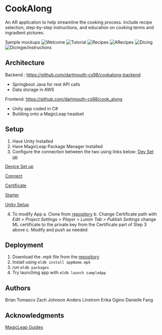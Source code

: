# CookAlong

An AR application to help streamline the cooking process. Include recipe selection, step-by-step instructions, and education on cooking terms and ingradient pictures.

Sample mockups
![Welcome](https://github.com/dartmouth-cs98/19f-cookalong/blob/master/welcome.png)
![Tutorial](https://github.com/dartmouth-cs98/19f-cookalong/blob/master/tutorial.png)
![Recipes](https://github.com/dartmouth-cs98/19f-cookalong/blob/master/recipes.png)
![ARecipes](https://github.com/dartmouth-cs98/19f-cookalong/blob/master/recipecheese.png)
![Dicing](https://github.com/dartmouth-cs98/19f-cookalong/blob/master/slicewvid.png)
![Dicingw/instructions](https://github.com/dartmouth-cs98/19f-cookalong/blob/master/slice.png)


## Architecture
Backend : https://github.com/dartmouth-cs98/cookalong-backend
* Springboot Java for rest API calls
* Data storage in AWS

Frontend: https://github.com/dartmouth-cs98/cook_along
* Unity app coded in C#
* Building onto a MagicLeap headset


## Setup

1. Have Unity Installed
2. Have MagicLeap Package Manager Installed
3. Configure the connection between the two using links below:
[Dev Set up](https://creator.magicleap.com/learn/guides/develop-setup)

[Device Set up](https://creator.magicleap.com/learn/guides/develop-device-setup)

[Connect](https://creator.magicleap.com/learn/guides/connect-device)

[Certificate](https://creator.magicleap.com/learn/guides/developer-certificates)

[Starter](https://creator.magicleap.com/learn/guides/get-started-developing-in-unity)

[Unity Setup](https://creator.magicleap.com/learn/guides/unity-setup)

4. To modify App 
a. Clone from [repository](https://github.com/dartmouth-cs98/cook_along)
b. Change Certificate path with *Edit > Project Settings > Player > Lumin Tab > Publish Settings*
change ML certificate to the private key from the Certificate part of Step 3 above
c. Modify and push as needed
 


 
## Deployment

1. Download the .mpk file from the [repository](https://github.com/dartmouth-cs98/cook_along)
2. Install using `mldb install appName.mpk`
3. run `mldb packages`
4. Try launching app with `mldb launch sampleApp`

## Authors
Brian Tomasco
Zach Johnson
Anders Linstrom
Erika Ogino
Danielle Fang

## Acknowledgments
[MagicLeap Guides](https://creator.magicleap.com/learn/guides/)
